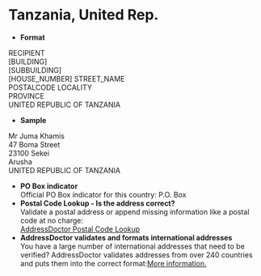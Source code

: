 Tanzania, United Rep.
=====================

- **Format**

RECIPIENT  
[BUILDING]  
[SUBBUILDING]  
[HOUSE_NUMBER] STREET_NAME  
POSTALCODE LOCALITY   
PROVINCE  
UNITED REPUBLIC OF TANZANIA
- **Sample**

Mr Juma Khamis  
47 Boma Street  
23100 Sekei  
Arusha  
UNITED REPUBLIC OF TANZANIA
- **PO Box indicator**  
Official PO Box indicator for this country: P.O. Box
- **Postal Code Lookup - Is the address correct?**  
Validate a postal address or append missing information like a postal code at no charge:  
[AddressDoctor Postal Code Lookup](http://lookup.addressdoctor.com/lookup/default.aspx?lang=en&country=TZA)
- **AddressDoctor validates and formats international addresses**  
You have a large number of international addresses that need to be verified? AddressDoctor validates addresses from over 240 countries and puts them into the correct format:[More information.](index.php?id=31&L=1)